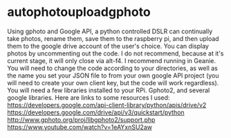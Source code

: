 # autophotouploadgphoto
Using gphoto and Google API, a python controlled DSLR can continually take photos, rename them, save them to the raspberry pi, and then upload them to the google drive account of the user's choice. 
You can display photos by uncommenting out the code. I do not recommend, because at it's current stage, it will only close via alt-f4. I recommend running in Geanie. 
You will need to change the code according to your directories, as well as the name you set your JSON file to from your own google API project (you will need to create your own client key, but the code will work regardless).
You will need a few libraries installed to your RPi. Gphoto2, and several google libraries. 
Here are links to some resources I used:
https://developers.google.com/api-client-library/python/apis/drive/v2
https://developers.google.com/drive/api/v3/quickstart/python
http://www.gphoto.org/proj/libgphoto2/support.php
https://www.youtube.com/watch?v=1eAYxnSU2aw

